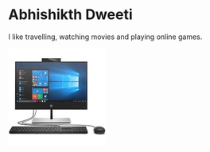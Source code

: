 <h1>Abhishikth Dweeti</h1>
<p>I like travelling, watching movies and playing online games.</p>
<img src=https://github.com/Abhishikthdweeti/assignment2_dweeti-/blob/main/images.jpg alt="rm" >